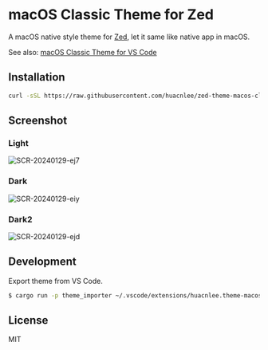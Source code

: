 # macOS Classic Theme for Zed

A macOS native style theme for [Zed](https://zed.dev), let it same like native app in macOS.

See also: [macOS Classic Theme for VS Code](https://marketplace.visualstudio.com/items?itemName=huacnlee.theme-macos-classic)

## Installation

```bash
curl -sSL https://raw.githubusercontent.com/huacnlee/zed-theme-macos-classic/main/install | bash
```

## Screenshot

### Light

![SCR-20240129-ej7](https://github.com/huacnlee/zed-theme-macos-classic/assets/5518/ae002997-b346-49ec-936e-ee60e8403a8b)

### Dark

![SCR-20240129-eiy](https://github.com/huacnlee/zed-theme-macos-classic/assets/5518/c99b05b7-f33d-42a8-a4c4-22030fdbf2e1)

### Dark2

![SCR-20240129-ejd](https://github.com/huacnlee/zed-theme-macos-classic/assets/5518/e511146e-755b-43c5-a1b0-5a42361e9304)

## Development

Export theme from VS Code.

```bash
$ cargo run -p theme_importer ~/.vscode/extensions/huacnlee.theme-macos-classic-1.7.1/theme/macOS-classic.json > light.json
```

## License

MIT

